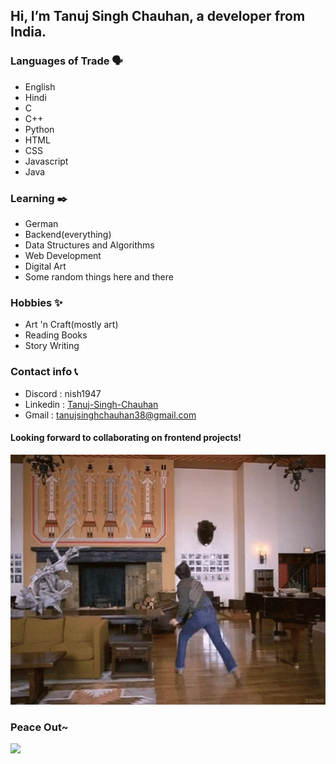

## Hi, I’m Tanuj Singh Chauhan, a developer from India.

### Languages of Trade 🗣️

- English
- Hindi
- C
- C++
- Python
- HTML
- CSS
- Javascript
- Java

### Learning ✒️

- German 
- Backend(everything)
- Data Structures and Algorithms
- Web Development
- Digital Art
- Some random things here and there

### Hobbies ✨

- Art 'n Craft(mostly art)
- Reading Books
- Story Writing

### Contact info 📞
- Discord : nish1947
- Linkedin : [Tanuj-Singh-Chauhan](https://www.linkedin.com/in/tanuj-singh-chauhan-780ab4289/)
- Gmail : tanujsinghchauhan38@gmail.com

#### Looking forward to collaborating on frontend projects!

<div align="center">
<img src="https://github.com/tanujsinghchauhan/tanujsinghchauhan/blob/main/shining-the-shining.gif" alt="overlook" width="600" height="400" />
</div>

 
 ### Peace Out~


![](https://komarev.com/ghpvc/?username=tanujsinghchauhan&label=STALKER+COUNT&style=for-the-badge)
  


